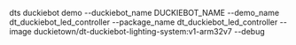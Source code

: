 

dts duckiebot demo --duckiebot_name DUCKIEBOT_NAME --demo_name dt_duckiebot_led_controller --package_name dt_duckiebot_led_controller --image duckietown/dt-duckiebot-lighting-system:v1-arm32v7 --debug
